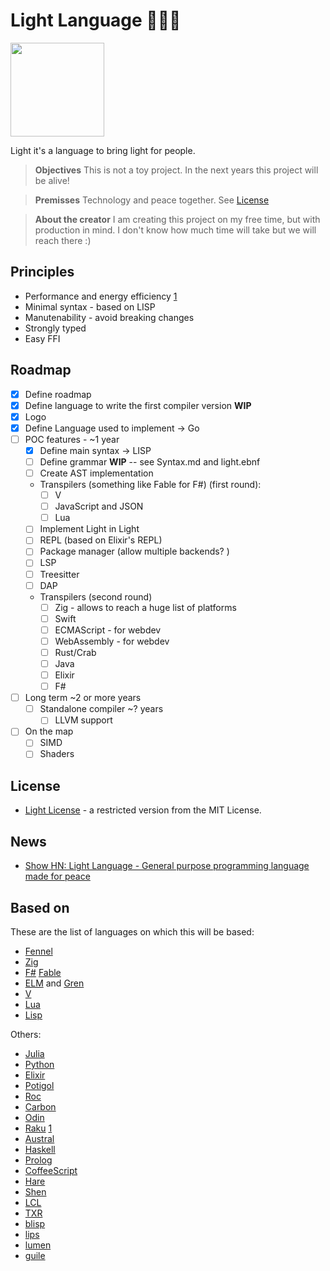 # Light Language 🖤💙💛

<img src="https://user-images.githubusercontent.com/430272/169656615-e5135211-5363-4b2c-967f-d9ba8d233277.png" data-canonical-src="https://gyazo.com/eb5c5741b6a9a16c692170a41a49c858.png" width="150" height="150" />

Light it's a language to bring light for people.

> **Objectives**
> This is not a toy project. In the next years this project will be alive!

> **Premisses**
> Technology and peace together. See [License](LICENSE)

> **About the creator**
> I am creating this project on my free time, but with production in mind. I don't know how much time will take but we will reach there :)

## Principles

- Performance and energy efficiency [1](https://greenlab.di.uminho.pt/wp-content/uploads/2017/09/paperSLE.pdf)
- Minimal syntax - based on LISP
- Manutenability - avoid breaking changes
- Strongly typed
- Easy FFI

## Roadmap

- [x] Define roadmap
- [x] Define language to write the first compiler version **WIP**
- [x] Logo
- [X] Define Language used to implement -> Go
- [ ] POC features - ~1 year
  - [x] Define main syntax -> LISP
  - [ ] Define grammar **WIP** -- see Syntax.md and light.ebnf
  - [ ] Create AST implementation
  - Transpilers (something like Fable for F#) (first round):
    - [ ] V
    - [ ] JavaScript and JSON
    - [ ] Lua
  - [ ] Implement Light in Light
  - [ ] REPL (based on Elixir's REPL)
  - [ ] Package manager (allow multiple backends? )
  - [ ] LSP
  - [ ] Treesitter
  - [ ] DAP
  - Transpilers (second round)
    - [ ] Zig - allows to reach a huge list of platforms
    - [ ] Swift
    - [ ] ECMAScript - for webdev
    - [ ] WebAssembly - for webdev
    - [ ] Rust/Crab
    - [ ] Java
    - [ ] Elixir
    - [ ] F#
- [ ] Long term ~2 or more years  
  - [ ] Standalone compiler ~? years
    - [ ] LLVM support
- [ ] On the map
  - [ ] SIMD
  - [ ] Shaders

## License

- [Light License](https://github.com/adelarsq/lightlang/blob/main/LICENSE) - a restricted version from the MIT License.

## News

- [Show HN: Light Language - General purpose programming language made for peace](https://news.ycombinator.com/item?id=30521162)

## Based on

These are the list of languages on which this will be based:

- [Fennel](https://fennel-lang.org/)
- [Zig](https://ziglang.org)
- [F#](https://fsharp.org) [Fable](https://github.com/fable-compiler/Fable)
- [ELM](https://elm-lang.org) and [Gren](https://gren-lang.org)
- [V](https://vlang.io)
- [Lua](https://www.lua.org/)
- [Lisp](https://lisp-lang.org/)

Others:

- [Julia](https://julialang.org/)
- [Python](https://www.python.org/)
- [Elixir](https://elixir-lang.org/)
- [Potigol](https://potigol.github.io/docs/)
- [Roc](https://www.roc-lang.org/)
- [Carbon](https://github.com/carbon-language/carbon-lang)
- [Odin](https://odin-lang.org)
- [Raku](https://www.raku.org/) [1](https://raku-advent.blog/2022/12/20/sigils/)
- [Austral](https://austral-lang.org)
- [Haskell](https://www.haskell.org/)
- [Prolog](http://www.gprolog.org/)
- [CoffeeScript](https://coffeescript.org/)
- [Hare](https://harelang.org)
- [Shen](https://shen-language.github.io)
- [LCL](https://codeberg.org/gsou/LCL)
- [TXR](https://www.nongnu.org/txr/txr-lisp.html)
- [blisp](https://ytakano.github.io/blisp)
- [lips](https://lips.js.org/)
- [lumen](https://github.com/sctb/lumen)
- [guile](https://www.gnu.org/software/guile)
